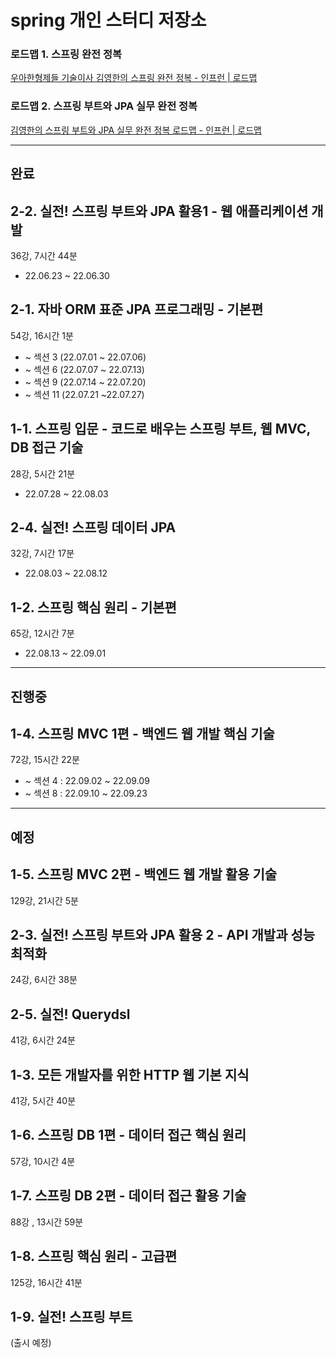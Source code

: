 # spring 개인 스터디 저장소

### 로드맵 1. ****스프링 완전 정복****

[우아한형제들 기술이사 김영한의 스프링 완전 정복 - 인프런 | 로드맵](https://www.inflearn.com/roadmaps/373)

### 로드맵 2. ****스프링 부트와 JPA 실무 완전 정복****

[김영한의 스프링 부트와 JPA 실무 완전 정복 로드맵 - 인프런 | 로드맵](https://www.inflearn.com/roadmaps/149)

---

## 완료

## 2-2. 실전! 스프링 부트와 JPA 활용1 - 웹 애플리케이션 개발

36강, 7시간 44분

- 22.06.23 ~ 22.06.30

## 2-1. 자바 ORM 표준 JPA 프로그래밍 - 기본편

54강, 16시간 1분

- ~ 섹션 3 (22.07.01 ~ 22.07.06)
- ~ 섹션 6 (22.07.07 ~ 22.07.13)
- ~ 섹션 9 (22.07.14 ~ 22.07.20)
- ~ 섹션 11 (22.07.21 ~22.07.27)

## 1-1. 스프링 입문 - 코드로 배우는 스프링 부트, 웹 MVC, DB 접근 기술

28강, 5시간 21분

- 22.07.28 ~ 22.08.03

## 2-4. 실전! 스프링 데이터 JPA

32강, 7시간 17분

- 22.08.03 ~ 22.08.12

## 1-2. 스프링 핵심 원리 - 기본편

65강, 12시간 7분

- 22.08.13 ~ 22.09.01

---

## 진행중

## 1-4. 스프링 MVC 1편 - 백엔드 웹 개발 핵심 기술

72강, 15시간 22분

- ~ 섹션 4 : 22.09.02 ~ 22.09.09
- ~ 섹션 8 : 22.09.10 ~ 22.09.23

---

## 예정

## 1-5. 스프링 MVC 2편 - 백엔드 웹 개발 활용 기술

129강, 21시간 5분

## 2-3. 실전! 스프링 부트와 JPA 활용 2 - API 개발과 성능 최적화

24강, 6시간 38분

## 2-5. 실전! Querydsl

41강, 6시간 24분

## 1-3. 모든 개발자를 위한 HTTP 웹 기본 지식

41강, 5시간 40분

## 1-6. 스프링 DB 1편 - 데이터 접근 핵심 원리

57강, 10시간 4분

## 1-7. 스프링 DB 2편 - 데이터 접근 활용 기술

88강 , 13시간 59분

## 1-8. 스프링 핵심 원리 - 고급편

125강, 16시간 41분

## 1-9. 실전! 스프링 부트

(출시 예정)
